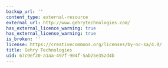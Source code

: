 ```yaml
---
backup_url: ''
content_type: external-resource
external_url: http://www.gehrytechnologies.com/
has_external_licence_warning: true
has_external_license_warning: true
is_broken: ''
license: https://creativecommons.org/licenses/by-nc-sa/4.0/
title: Gehry Technologies
uid: 67c9ef20-a1aa-497f-904f-5ab25e352d4b
---
```

